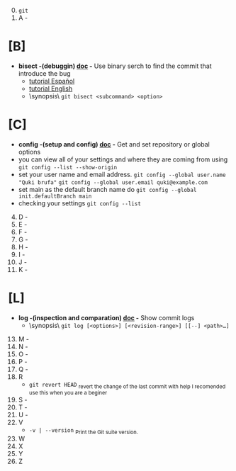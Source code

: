 0. `git`
1. A -
# [B] 
- <b>bisect -(debuggin) <a href="https://git-scm.com/docs/git-bisect">doc</a> -</b> Use binary serch to find the commit that introduce the bug
     - <a href= "https://www.youtube.com/watch?v=WN4G-kHfONI">tutorial Español</a>
     - <a href= "https://www.youtube.com/watch?v=P3ZR_s3NFvM">tutorial English</a>
     - \synopsis\ `git bisect <subcommand> <option>`
# [C]
- <b>config -(setup and config) <a href="">doc</a> -</b> Get and set repository or global options
- you can view all of your settings and where they are coming from using `git config --list --show-origin`
- set your user name and email address. `git config --global user.name "Quki brufa"` `git config --global user.email quki@example.com`
- set main as the default branch name do `git config --global init.defaultBranch main`
- checking your settings `git config --list`
4. D -
5. E -
6. F -
7. G -
8. H -
9. I -
10. J -
11. K -
# [L]
- <b>log -(inspection and comparation) <a href="https://git-scm.com/docs/git-log">doc</a> -</b> Show commit logs
     - \synopsis\ `git log [<options>] [<revision-range>] [[--] <path>…​]`
13. M -
14. N -
15. O -
16. P -
17. Q -
18. R
     - `git revert HEAD` <sub>revert the change of the last commit with help I recomended use this
                           when you are a beginer</sub>     
20. S -
21. T -
22. U -
23. V
    - `-v | --version` <sub>Print the Git suite version.
21. W 
22. X
23. Y
24. Z

